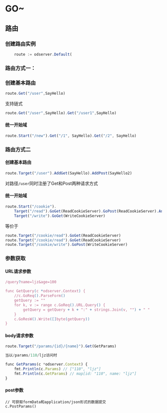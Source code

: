 # GO~

## 路由

### 创建路由实例

```javascript
    route := odserver.Default(
```

### 路由方式一：

### 创建基本路由

```javascript
route.Get("/user",SayHello)
```

支持链式

```javascript
route.Get("/user",SayHello).Get("/user1",SayHello)
```

#### 统一开始域

```javascript
route.Start("/new").Get("/1", SayHello).Get("/2", SayHello)
```

### 路由方式二

#### 创建基本路由

```javascript
route.Target("/user").AddGet(SayHello).AddPost(SayHello2)
```

对路径`/user`同时注册了Get和Post两种请求方式

#### 统一开始域

```javascript
route.Start("/cookie").
    Target("/read").GoGet(ReadCookieServer).GoPost(ReadCookieServer).And().
    Target("/write").GoGet(WriteCookieServer)
```

等价于

```javascript
route.Target("/cookie/read").GoGet(ReadCookieServer)
route.Target("/cookie/read").GoGet(ReadCookieServer)
route.Target("/cookie/write").GoPost(WriteCookieServer)
```

### 参数获取

#### URL请求参数

```javascript
/query?name=ljz&age=100

func GetQuery(c *odserver.Context) {
	//c.GoReq().ParseForm()
	getQuery := ""
	for k, v := range c.GoReq().URL.Query() {
		getQuery = getQuery + k + ":" + strings.Join(v, "") + " "
	}
	c.GoResW().Write([]byte(getQuery))
}

```

#### body请求参数


```javascript
route.Target("/params/{id}/{name}").Get(GetParams)

当以/params/110/ljz访问时

func GetParams(c *odserver.Context) {
	fmt.Println(c.Params) // ["110", "ljz"]
	fmt.Println(c.GetParams) // map[id: "110", name: "ljz"]
}
```

#### post参数

```golang
// 可获取formData和application/json形式的数据提交
c.PostParams()
```
